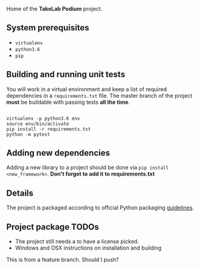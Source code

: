 Home of the **TakeLab Podium** project. 

## System prerequisites

- ```virtualenv```
- ```python3.6```
- ```pip```

## Building and running unit tests

You will work in a virtual environment and keep a list of required
dependencies in a ```requirements.txt``` file. The master branch of the 
project **must** be buildable with passing tests **all the time**. 

```

virtualenv -p python3.6 env
source env/bin/activate
pip install -r requirements.txt
python -m pytest

```

## Adding new dependencies

Adding a new library to a project should be done via ```pip install
<new_framework>```. **Don't forget to add it to requirements.txt** 

## Details

The project is packaged according to official Python packaging
[guidelines](https://packaging.python.org/tutorials/packaging-projects/).

## Project package TODOs

- The project still needs a to have a license picked. 
- Windows and OSX instructions on installation and building

This is from a feature branch. Should I push?
